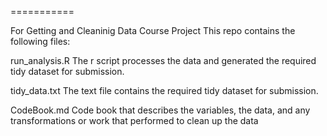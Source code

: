 
===========

For Getting and Cleaninig Data Course Project
This repo contains the following files:

run_analysis.R The r script processes the data and generated the required tidy dataset for submission.

tidy_data.txt The text file contains the required tidy dataset for submission.
 
CodeBook.md Code book that describes the variables, the data, and any transformations or work that performed to clean up the data

